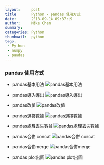```yaml
---
layout:     post
title:      Python - pandas 使用方式
date:       2018-09-18 09:37:19
author:     Mike Chen
summary:    
categories: Python
thumbnail:  python
tags:
 - Python
 - numpy
 - pandas
---
```


### pandas 使用方式
* pandas基本用法
![pandas基本用法](https://i.imgur.com/IEYCNIF.png)

* pandas導入導出
![pandas導入導出](https://i.imgur.com/2gJ74G5.png)

* pandas改值
![pandas改值](https://i.imgur.com/30up4ie.png)

* pandas選擇數據
![pandas選擇數據](https://i.imgur.com/tzfnFP4.png)

* pandas處理丟失數據
![pandas處理丟失數據](https://i.imgur.com/NH3zIQr.png)

* pandas合併 concat
![pandas合併 concat](https://i.imgur.com/yqulpwi.png)

* pandas合併merge
![pandas合併merge](https://i.imgur.com/w5CPdbR.png)

* pandas plot出圖
![pandas plot出圖](https://i.imgur.com/x5bJ4b7.png)